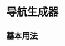 # 导航生成器

## 基本用法

<Example>
  <div id="nav1" class="w-full"></div>
</Example>

<script>
export default {
    mounted() {
        onZUIReady(() => {
            const nav = new zui.Nav('#nav1', {
                items: [
                    {text: '首页', icon: 'icon-home', active: true},
                    {text: '动态'},
                    {text: '论坛'},
                    {type: 'divider'},
                    {text: '博客', icon: 'icon-rss'},
                    {text: '关注我们', icon: 'icon-group'},
                ],
                onClickItem: (info) => {
                    console.log('> nav.onClickItem', info);
                },
            });
        })
    }
}
</script>
